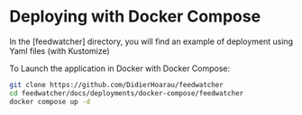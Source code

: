 # Deploying with Docker Compose

In the [feedwatcher] directory, you will find an example of deployment using Yaml files (with Kustomize)

To Launch the application in Docker with Docker Compose:

```bash
git clone https://github.com/DidierHoarau/feedwatcher
cd feedwatcher/docs/deployments/docker-compose/feedwatcher
docker compose up -d
```
